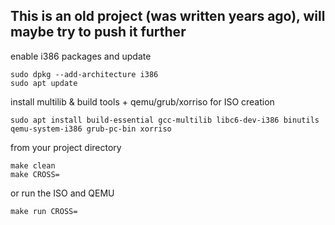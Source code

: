 ## This is an old project (was written years ago), will maybe try to push it further
enable i386 packages and update
```
sudo dpkg --add-architecture i386
sudo apt update
```

install multilib & build tools + qemu/grub/xorriso for ISO creation
```
sudo apt install build-essential gcc-multilib libc6-dev-i386 binutils qemu-system-i386 grub-pc-bin xorriso
```

from your project directory
```
make clean
make CROSS=
```
or run the ISO and QEMU
```
make run CROSS=
```

